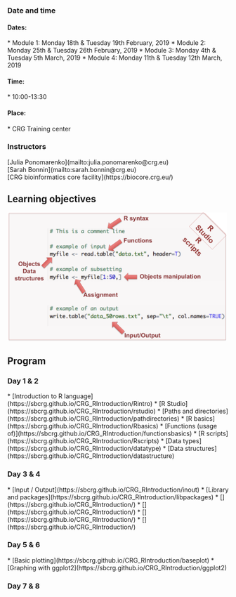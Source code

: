 <h3> Date and time </h3>
<h4>Dates:</h4>
* Module 1: Monday 18th & Tuesday 19th February, 2019
* Module 2: Monday 25th & Tuesday 26th February, 2019
* Module 3: Monday 4th & Tuesday 5th March, 2019
* Module 4: Monday 11th & Tuesday 12th March, 2019

<h4>Time:</h4>
* 10:00-13:30 <br>

<h4>Place:</h4>
* CRG Training center

<h3> Instructors </h3>
[Julia Ponomarenko](mailto:julia.ponomarenko@crg.eu)<br>
[Sarah Bonnin](mailto:sarah.bonnin@crg.eu)<br>
[CRG bioinformatics core facility](https://biocore.crg.eu/)

<h2>Learning objectives</h2>
<img src="learningobjectives.png"  width="500"/>

<h2> Program </h2>

<h3>Day 1 & 2</h3>
* [Introduction to R language](https://sbcrg.github.io/CRG_RIntroduction/Rintro)
* [R Studio](https://sbcrg.github.io/CRG_RIntroduction/rstudio)
* [Paths and directories](https://sbcrg.github.io/CRG_RIntroduction/pathdirectories)
* [R basics](https://sbcrg.github.io/CRG_RIntroduction/Rbasics)
* [Functions (usage of)](https://sbcrg.github.io/CRG_RIntroduction/functionsbasics)
* [R scripts](https://sbcrg.github.io/CRG_RIntroduction/Rscripts)
* [Data types](https://sbcrg.github.io/CRG_RIntroduction/datatype)
* [Data structures](https://sbcrg.github.io/CRG_RIntroduction/datastructure)

<h3>Day 3 & 4</h3>
* [Input / Output](https://sbcrg.github.io/CRG_RIntroduction/inout)
* [Library and packages](https://sbcrg.github.io/CRG_RIntroduction/libpackages)
* [](https://sbcrg.github.io/CRG_RIntroduction/)
* [](https://sbcrg.github.io/CRG_RIntroduction/)
* [](https://sbcrg.github.io/CRG_RIntroduction/)
* [](https://sbcrg.github.io/CRG_RIntroduction/)

<h3>Day 5 & 6</h3>
* [Basic plotting](https://sbcrg.github.io/CRG_RIntroduction/baseplot)
* [Graphing with ggplot2](https://sbcrg.github.io/CRG_RIntroduction/ggplot2)


<h3>Day 7 & 8</h3>




